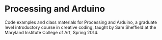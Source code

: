 # Processing and Arduino

Code examples and class materials for Processing and Arduino, a graduate level introductory course in creative coding, taught by Sam Sheffield at the Maryland Institute College of Art, Spring 2014.